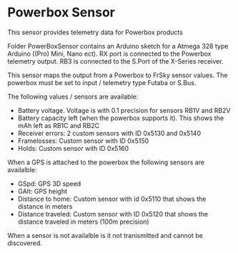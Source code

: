 # Powerbox Sensor
This sensor provides telemetry data for Powerbox products

Folder PowerBoxSensor contains an Arduino sketch for a Atmega 328 type Arduino ((Pro) Mini, Nano ect). RX port is connected to the Powerbox telemetry output. RB3 is connected to the S.Port of the X-Series receiver.

This sensor maps the output from a Powerbox to FrSky sensor values. The powerbox must be set to input / telemetry type Futaba or S.Bus.

The following values / sensors are available:
 - Battery voltage. Voltage is with 0.1 precision for sensors RB1V and RB2V
 - Battery capacity left (when the powerbox supports it). This shows the mAh left as RB1C and RB2C
 - Receiver errors: 2 custom sensors with ID 0x5130 and 0x5140
 - Framelosses: Custom sensor with ID 0x5150
 - Holds: Custom sensor with ID 0x5160
 
When a GPS is attached to the powerbox the following sensors are availalble:
 - GSpd: GPS 3D speed
 - GAlt: GPS height
 - Distance to home: Custom sensor with id 0x5110 that shows the distance in meters
 - Distance traveled: Custom sensor with ID 0x5120 that shows the distance traveled in meters (100m precision)
 
When a sensor is not availalble is it not tranismitted and cannot be discovered.
